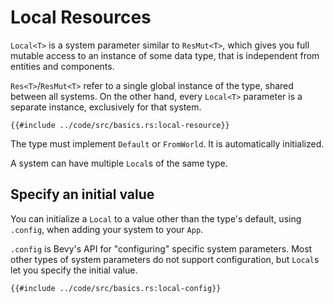 # Local Resources

`Local<T>` is a system parameter similar to `ResMut<T>`, which gives you
full mutable access to an instance of some data type, that is independent
from entities and components.

`Res<T>`/`ResMut<T>` refer to a single global instance of the type, shared
between all systems. On the other hand, every `Local<T>` parameter is a
separate instance, exclusively for that system.

```rust,no_run,noplayground
{{#include ../code/src/basics.rs:local-resource}}
```

The type must implement `Default` or `FromWorld`. It is automatically
initialized.

A system can have multiple `Local`s of the same type.

## Specify an initial value

You can initialize a `Local` to a value other than the type's default, using
`.config`, when adding your system to your `App`.

`.config` is Bevy's API for "configuring" specific system parameters. Most
other types of system parameters do not support configuration, but `Local`s
let you specify the initial value.

```rust,no_run,noplayground
{{#include ../code/src/basics.rs:local-config}}
```
